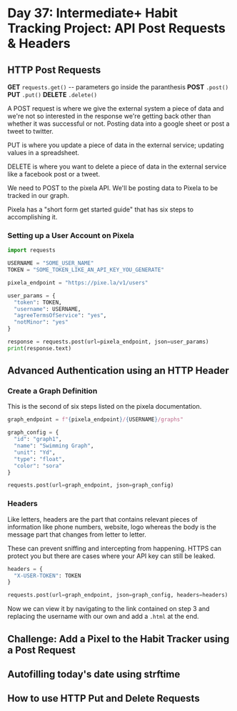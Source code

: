 # Day 37: Intermediate+ Habit Tracking Project: API Post Requests & Headers

## HTTP Post Requests

**GET** `requests.get()` -- parameters go inside the paranthesis
**POST** `.post()`
**PUT** `.put()`
**DELETE** `.delete()`

A POST request is where we give the external system a piece of data and we're not so interested in the response we're getting back other than whether it was successful or not. Posting data into a google sheet or post a tweet to twitter.

PUT is where you update a piece of data in the external service; updating values in a spreadsheet.

DELETE is where you want to delete a piece of data in the external service like a facebook post or a tweet.

We need to POST to the pixela API. We'll be posting data to Pixela to be tracked in our graph.

Pixela has a "short form get started guide" that has six steps to accomplishing it.

### Setting up a User Account on Pixela
```py
import requests

USERNAME = "SOME_USER_NAME"
TOKEN = "SOME_TOKEN_LIKE_AN_API_KEY_YOU_GENERATE"

pixela_endpoint = "https://pixe.la/v1/users"

user_params = {
  "token": TOKEN,
  "username": USERNAME,
  "agreeTermsOfService": "yes",
  "notMinor": "yes"
}

response = requests.post(url=pixela_endpoint, json=user_params)
print(response.text)
```

## Advanced Authentication using an HTTP Header

### Create a Graph Definition

This is the second of six steps listed on the pixela documentation.

```py
graph_endpoint = f"{pixela_endpoint}/{USERNAME}/graphs"

graph_config = {
  "id": "graph1",
  "name": "Swimming Graph",
  "unit": "Yd",
  "type": "float",
  "color": "sora"
}

requests.post(url=graph_endpoint, json=graph_config)
```

### Headers

Like letters, headers are the part that contains relevant pieces of information like phone numbers, website, logo whereas the body is the message part that changes from letter to letter.

These can prevent sniffing and intercepting from happening. HTTPS can protect you but there are cases where your API key can still be leaked.

```py
headers = {
  "X-USER-TOKEN": TOKEN
}

requests.post(url=graph_endpoint, json=graph_config, headers=headers)
```

Now we can view it by navigating to the link contained on step 3 and replacing the username with our own and add a `.html` at the end.
## Challenge: Add a Pixel to the Habit Tracker using a Post Request

## Autofilling today's date using strftime

## How to use HTTP Put and Delete Requests